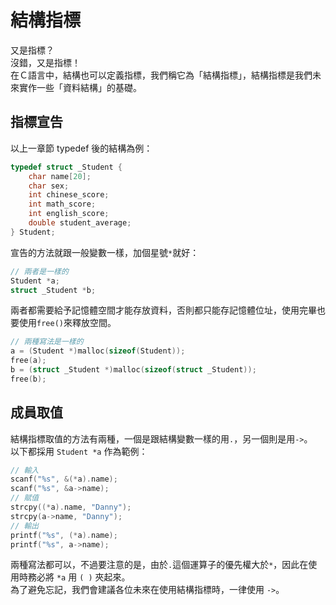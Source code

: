 # 結構指標
又是指標？  
沒錯，又是指標！  
在Ｃ語言中，結構也可以定義指標，我們稱它為「結構指標」，結構指標是我們未來實作一些「資料結構」的基礎。

## 指標宣告
以上一章節 typedef 後的結構為例：
```c++
typedef struct _Student {
    char name[20];
    char sex;
    int chinese_score;
    int math_score;
    int english_score;
    double student_average;
} Student;
```
宣告的方法就跟一般變數一樣，加個星號``*``就好：  
```c++
// 兩者是一樣的
Student *a;
struct _Student *b;
```
兩者都需要給予記憶體空間才能存放資料，否則都只能存記憶體位址，使用完畢也要使用``free()``來釋放空間。
```c++
// 兩種寫法是一樣的
a = (Student *)malloc(sizeof(Student));
free(a);
b = (struct _Student *)malloc(sizeof(struct _Student));
free(b);
```

## 成員取值
結構指標取值的方法有兩種，一個是跟結構變數一樣的用``.``，另一個則是用``->``。  
以下都採用 ``Student *a`` 作為範例：  
```c++
// 輸入
scanf("%s", &(*a).name);
scanf("%s", &a->name);
// 賦值
strcpy((*a).name, "Danny");
strcpy(a->name, "Danny");
// 輸出
printf("%s", (*a).name);
printf("%s", a->name);
```
兩種寫法都可以，不過要注意的是，由於``.``這個運算子的優先權大於``*``，因此在使用時務必將 ``*a`` 用 ``( )`` 夾起來。  
為了避免忘記，我們會建議各位未來在使用結構指標時，一律使用 ``->``。  